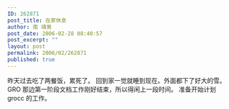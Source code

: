 ```yaml
---
ID: 262871
post_title: 在家休息
author: 南 靖男
post_date: 2006-02-28 08:40:57
post_excerpt: ""
layout: post
permalink: 2006/02/262871
published: true
---
```

昨天过去吃了两餐饭，累死了。
回到家一觉就睡到现在。外面都下了好大的雪。
GRO 那边第一阶段文档工作刚好结束，所以得闲上一段时间。
准备开始计划 grocc 的工作。